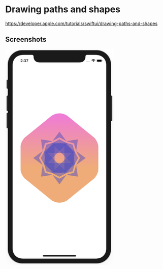 # Drawing paths and shapes

https://developer.apple.com/tutorials/swiftui/drawing-paths-and-shapes

## Screenshots

![screen01](screenshots/screen01.png)
